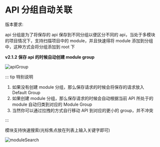 ---
---

# API 分组自动关联

版本要求: <Badge text="2.0.6" /> <Badge text="废弃" />

api 分组是为了将保存的 api 保存到不同分组以便区分不同的 api，当处于多模块的项目情况下，支持扫描项目中的 module，并且快速得将 module 添加到分组中，这种方式会将分组添加到 root 下

**v2.1.2 保存 api 的时候自动创建 module group**

![apiGroup](/img/apiGroup.gif)

::: tip 特别说明

1. 如果没有创建 module 分组，那么保存请求的时候会将保存的请求放入 Default Group
2. 如果创建 module 分组，那么保存请求的时候会自动根据当前 API 所处于的 module 自动归类到对应的 Module Group
3. 当然你可以通过拉拽的方式自行移动 API 到对应的更小的 group，并不冲突

:::

模块支持快速搜索(光标焦点放在列表上输入关键字即可)

![moduleSearch](/img/moduleSearch.gif)
